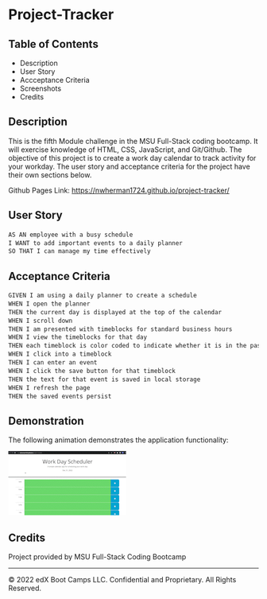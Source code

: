 # Project-Tracker

## Table of Contents

- Description
- User Story
- Accceptance Criteria
- Screenshots
- Credits

## Description

This is the fifth Module challenge in the MSU Full-Stack coding bootcamp. It will exercise knowledge of HTML, CSS, JavaScript, and Git/Github. The objective of this project is to create a work day calendar to track activity for your workday. The user story and acceptance criteria for the project have their own sections below.

Github Pages Link: https://nwherman1724.github.io/project-tracker/

## User Story

```md
AS AN employee with a busy schedule
I WANT to add important events to a daily planner
SO THAT I can manage my time effectively
```

## Acceptance Criteria

```md
GIVEN I am using a daily planner to create a schedule
WHEN I open the planner
THEN the current day is displayed at the top of the calendar
WHEN I scroll down
THEN I am presented with timeblocks for standard business hours
WHEN I view the timeblocks for that day
THEN each timeblock is color coded to indicate whether it is in the past, present, or future
WHEN I click into a timeblock
THEN I can enter an event
WHEN I click the save button for that timeblock
THEN the text for that event is saved in local storage
WHEN I refresh the page
THEN the saved events persist
```

## Demonstration

The following animation demonstrates the application functionality:

![A user clicks on slots on the color-coded calendar and edits the events.](./Assets/project-tracker-demo.gif)

## Credits

Project provided by MSU Full-Stack Coding Bootcamp

- - -
© 2022 edX Boot Camps LLC. Confidential and Proprietary. All Rights Reserved.

